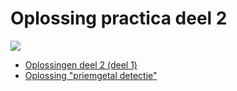 
# Oplossing practica deel 2 

![](../assets/infoclip.png)

* [Oplossingen deel 2 (deel 1)](https://ap.cloud.panopto.eu/Panopto/Pages/Viewer.aspx?id=93c5cd9e-e621-4e9f-a180-ab0a00d9c08f)
* [Oplossing "priemgetal detectie"](https://ap.cloud.panopto.eu/Panopto/Pages/Viewer.aspx?id=8315eaf5-e6a2-402b-8e62-adf000cda005)
